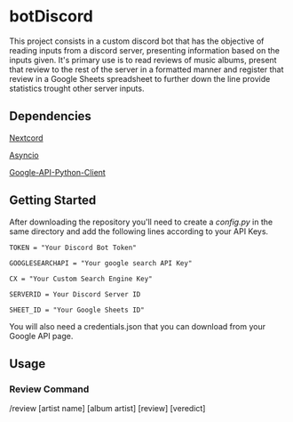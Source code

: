 # botDiscord
This project consists in a custom discord bot that has the objective of reading inputs from a discord server, presenting information based on the inputs given.
It's primary use is to read reviews of music albums, present that review to the rest of the server in a formatted manner and register that review in a Google Sheets spreadsheet to further down the line provide statistics trought other server inputs.

## Dependencies
[Nextcord](https://docs.nextcord.dev/en/stable/)

[Asyncio](https://docs.python.org/3/library/asyncio.html)

[Google-API-Python-Client](https://github.com/googleapis/google-api-python-client)

## Getting Started
After downloading the repository you'll need to create a *config.py* in the same directory and add the following lines according to your API Keys.
```
TOKEN = "Your Discord Bot Token"

GOOGLESEARCHAPI = "Your google search API Key"

CX = "Your Custom Search Engine Key"

SERVERID = Your Discord Server ID

SHEET_ID = "Your Google Sheets ID"
```

You will also need a credentials.json that you can download from your Google API page.

## Usage
### Review Command
/review [artist name] [album artist] [review] [veredict]

